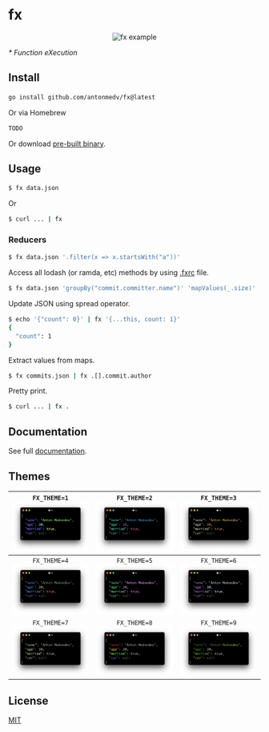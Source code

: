 # fx

<p align="center"><img src="https://medv.io/assets/fx.gif" width="562" alt="fx example"></p>

_* Function eXecution_

## Install

```bash
go install github.com/antonmedv/fx@latest
```

Or via Homebrew

```bash
TODO
```

Or download [pre-built binary](https://github.com/antonmedv/fx/releases).

## Usage

```bash
$ fx data.json
```

Or

```bash
$ curl ... | fx
```

### Reducers

```bash
$ fx data.json '.filter(x => x.startsWith("a"))'
```

Access all lodash (or ramda, etc) methods by
using [.fxrc](https://github.com/antonmedv/fx/blob/master/DOCS.md#using-fxrc)
file.

```bash
$ fx data.json 'groupBy("commit.committer.name")' 'mapValues(_.size)'
```

Update JSON using spread operator.

```bash
$ echo '{"count": 0}' | fx '{...this, count: 1}'
{
  "count": 1
}
```

Extract values from maps.

```bash
$ fx commits.json | fx .[].commit.author
```

Pretty print.

```bash
$ curl ... | fx .
```

## Documentation

See full [documentation](https://github.com/antonmedv/fx/blob/master/DOCS.md).

## Themes

| `FX_THEME=1` ![](docs/images/1.png) | `FX_THEME=2` ![](docs/images/2.png) | `FX_THEME=3` ![](docs/images/3.png) |
|:-----------------------------------:|:-----------------------------------:|:-----------------------------------:|
| `FX_THEME=4` ![](docs/images/4.png) | `FX_THEME=5` ![](docs/images/5.png) | `FX_THEME=6` ![](docs/images/6.png) |
| `FX_THEME=7` ![](docs/images/7.png) | `FX_THEME=8` ![](docs/images/8.png) | `FX_THEME=9` ![](docs/images/9.png) |

## License

[MIT](https://github.com/antonmedv/fx/blob/master/LICENSE)
